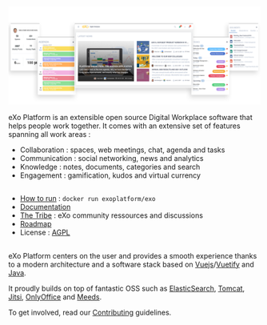 ![eXo Platform banner](https://github.com/exoplatform/.github/raw/main/profile/banner-software-tour-EN.png)

eXo Platform is an extensible open source Digital Workplace software that helps people work together. It comes with an extensive set of features spanning all work areas : 
- Collaboration : spaces, web meetings, chat, agenda and tasks
- Communication : social networking, news and analytics
- Knowledge : notes, documents, categories and  search 
- Engagement : gamification, kudos and virtual currency  

## 
- [How to run](https://github.com/exo-docker/exo#readme) : ```docker run exoplatform/exo```
- [Documentation](https://docs.exoplatform.org/en/latest/)
- [The Tribe](https://github.com/exoplatform/exo-tribe) : eXo community ressources and discussions
- [Roadmap](https://github.com/orgs/exoplatform/projects/2)
- License : [AGPL](https://github.com/exoplatform/.github/blob/main/LICENSE)

##
eXo Platform centers on the user and provides a smooth experience thanks to a modern architecture and a software stack based on [Vuejs](https://github.com/vuejs)/[Vuetify](https://github.com/vuetifyjs) and [Java](https://github.com/openjdk/).

It proudly builds on top of fantastic OSS such as [ElasticSearch](https://github.com/elastic), [Tomcat](https://github.com/apache/tomcat), [Jitsi](https://github.com/jitsi),  [OnlyOffice](https://github.com/ONLYOFFICE/DocumentServer) and [Meeds](https://github.com/meeds-io/). 

To get involved, read our [Contributing](https://github.com/exoplatform/exo-tribe/blob/main/CONTRIBUTING.md) guidelines.

<!--

**Here are some ideas to get you started:**

🙋‍♀️ A short introduction - what is your organization all about?
🌈 Contribution guidelines - how can the community get involved?
👩‍💻 Useful resources - where can the community find your docs? Is there anything else the community should know?
🍿 Fun facts - what does your team eat for breakfast?
🧙 Remember, you can do mighty things with the power of [Markdown](https://guides.github.com/features/mastering-markdown/)
-->
